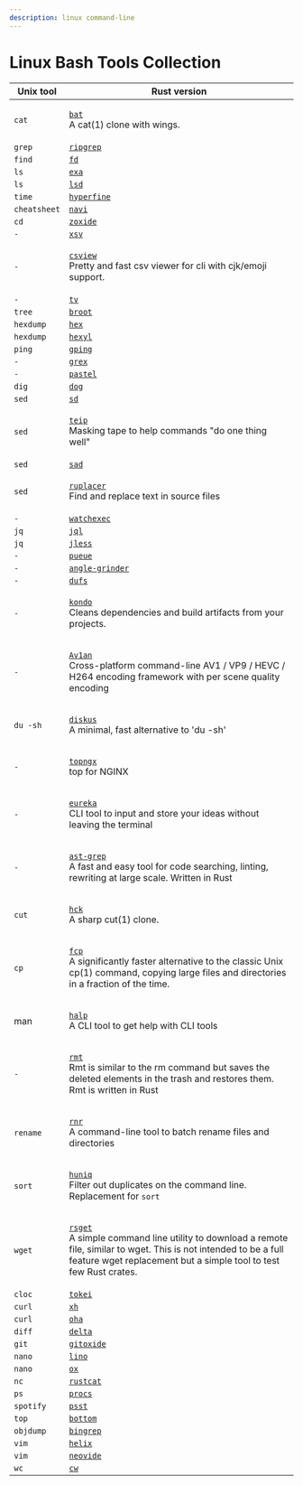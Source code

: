 ```yaml
---
description: linux command-line
---
```


# Linux Bash Tools Collection

| Unix tool    | Rust version                                                                                                                                                                                                                                                                         |
| ------------ | ------------------------------------------------------------------------------------------------------------------------------------------------------------------------------------------------------------------------------------------------------------------------------------ |
| `cat`        | <p><a href="https://github.com/sharkdp/bat"><code>bat</code></a><code></code><br><code></code>A cat(1) clone with wings.</p>                                                                                                                                                         |
| `grep`       | [`ripgrep`](https://github.com/BurntSushi/ripgrep)                                                                                                                                                                                                                                   |
| `find`       | [`fd`](https://github.com/sharkdp/fd)                                                                                                                                                                                                                                                |
| `ls`         | [`exa`](https://github.com/ogham/exa)                                                                                                                                                                                                                                                |
| `ls`         | [`lsd`](https://github.com/Peltoche/lsd)                                                                                                                                                                                                                                             |
| `time`       | [`hyperfine`](https://github.com/sharkdp/hyperfine)                                                                                                                                                                                                                                  |
| `cheatsheet` | [`navi`](https://github.com/denisidoro/navi)                                                                                                                                                                                                                                         |
| `cd`         | [`zoxide`](https://github.com/ajeetdsouza/zoxide)                                                                                                                                                                                                                                    |
| `-`          | [`xsv`](https://github.com/BurntSushi/xsv)                                                                                                                                                                                                                                           |
| `-`          | <p><a href="https://github.com/wfxr/csview"><code>csview</code></a><code></code><br><code></code>Pretty and fast csv viewer for cli with cjk/emoji support.</p>                                                                                                                      |
| `-`          | [`tv`](https://github.com/alexhallam/tv)                                                                                                                                                                                                                                             |
| `tree`       | [`broot`](https://github.com/Canop/broot)                                                                                                                                                                                                                                            |
| `hexdump`    | [`hex`](https://github.com/sitkevij/hex)                                                                                                                                                                                                                                             |
| `hexdump`    | [`hexyl`](https://github.com/sharkdp/hexyl)                                                                                                                                                                                                                                          |
| `ping`       | [`gping`](https://github.com/orf/gping)                                                                                                                                                                                                                                              |
| `-`          | [`grex`](https://github.com/pemistahl/grex)                                                                                                                                                                                                                                          |
| `-`          | [`pastel`](https://github.com/sharkdp/pastel)                                                                                                                                                                                                                                        |
| `dig`        | [`dog`](https://github.com/ogham/dog)                                                                                                                                                                                                                                                |
| `sed`        | [`sd`](https://github.com/chmln/sd)                                                                                                                                                                                                                                                  |
| `sed`        | <p><a href="https://github.com/greymd/teip"><code>teip</code></a><code></code><br><code></code>Masking tape to help commands "do one thing well"</p>                                                                                                                                 |
| `sed`        | [`sad`](https://github.com/ms-jpq/sad)                                                                                                                                                                                                                                               |
| `sed`        | <p><a href="https://github.com/your-tools/ruplacer"><code>ruplacer</code></a><code></code><br><code></code>Find and replace text in source files</p>                                                                                                                                 |
| `-`          | [`watchexec`](https://github.com/watchexec/watchexec)                                                                                                                                                                                                                                |
| `jq`         | [`jql`](https://github.com/yamafaktory/jql)                                                                                                                                                                                                                                          |
| `jq`         | [`jless`](https://github.com/PaulJuliusMartinez/jless)                                                                                                                                                                                                                               |
| `-`          | [`pueue`](https://github.com/Nukesor/pueue)                                                                                                                                                                                                                                          |
| `-`          | [`angle-grinder`](https://github.com/rcoh/angle-grinder)                                                                                                                                                                                                                             |
| `-`          | [`dufs`](https://github.com/sigoden/dufs)                                                                                                                                                                                                                                            |
| `-`          | <p><a href="https://github.com/tbillington/kondo"><code>kondo</code></a> <code></code> <br><code></code>Cleans dependencies and build artifacts from your projects.</p>                                                                                                              |
| `-`          | <p><a href="https://github.com/master-of-zen/Av1an"><code>Av1an</code></a><code></code><br><code></code>Cross-platform command-line AV1 / VP9 / HEVC / H264 encoding framework with per scene quality encoding</p>                                                                   |
| `du -sh`     | <p><a href="https://github.com/sharkdp/diskus"><code>diskus</code></a><code></code><br><code></code>A minimal, fast alternative to 'du -sh'</p>                                                                                                                                      |
| `-`          | <p><a href="https://github.com/gsquire/topngx"><code>topngx</code></a><code></code><br><code></code>top for NGINX</p>                                                                                                                                                                |
| `-`          | <p><a href="https://github.com/simeg/eureka"><code>eureka</code></a><code></code><br><code></code>CLI tool to input and store your ideas without leaving the terminal</p>                                                                                                            |
| `-`          | <p><a href="https://github.com/ast-grep/ast-grep"><code>ast-grep</code></a><code></code><br><code></code>A fast and easy tool for code searching, linting, rewriting at large scale. Written in Rust</p>                                                                             |
| `cut`        | <p><a href="https://github.com/sstadick/hck"><code>hck</code></a><code></code><br><code></code>A sharp cut(1) clone.</p>                                                                                                                                                             |
| `cp`         | <p><a href="https://github.com/Svetlitski/fcp"><code>fcp</code></a><code></code><br><code></code>A significantly faster alternative to the classic Unix cp(1) command, copying large files and directories in a fraction of the time.</p>                                            |
| man          | <p><a href="https://github.com/orhun/halp"><code>halp</code></a><code></code><br><code></code>A CLI tool to get help with CLI tools</p>                                                                                                                                              |
| `-`          | <p><a href="https://github.com/AmineZouitine/rmt.rs"><code>rmt</code></a><code></code><br><code></code>Rmt is similar to the rm command but saves the deleted elements in the trash and restores them. Rmt is written in Rust</p>                                                    |
| `rename`     | <p><a href="https://github.com/ismaelgv/rnr"><code>rnr</code></a><code></code><br><code></code>A command-line tool to batch rename files and directories</p>                                                                                                                         |
| `sort`       | <p><a href="https://github.com/koraa/huniq"><code>huniq</code></a><code></code><br><code></code>Filter out duplicates on the command line. Replacement for <code>sort | uniq</code> optimized for speed (10x faster) when sorting is not needed.</p>                                 |
| `wget`       | <p><a href="https://github.com/otavio/rsget"><code>rsget</code></a><code></code><br><code></code>A simple command line utility to download a remote file, similar to wget. This is not intended to be a full feature wget replacement but a simple tool to test few Rust crates.</p> |
| `cloc`       | [`tokei`](https://github.com/XAMPPRocky/tokei)                                                                                                                                                                                                                                       |
| `curl`       | [`xh`](https://github.com/ducaale/xh)                                                                                                                                                                                                                                                |
| `curl`       | [`oha`](https://github.com/hatoo/oha)                                                                                                                                                                                                                                                |
| `diff`       | [`delta`](https://github.com/dandavison/delta)                                                                                                                                                                                                                                       |
| `git`        | [`gitoxide`](https://github.com/Byron/gitoxide)                                                                                                                                                                                                                                      |
| `nano`       | [`lino`](https://github.com/ahmednooor/lino)                                                                                                                                                                                                                                         |
| `nano`       | [`ox`](https://github.com/curlpipe/ox)                                                                                                                                                                                                                                               |
| `nc`         | [`rustcat`](https://github.com/robiot/rustcat)                                                                                                                                                                                                                                       |
| `ps`         | [`procs`](https://github.com/dalance/procs)                                                                                                                                                                                                                                          |
| `spotify`    | [`psst`](https://github.com/jpochyla/psst)                                                                                                                                                                                                                                           |
| `top`        | [`bottom`](https://github.com/ClementTsang/bottom)                                                                                                                                                                                                                                   |
| `objdump`    | [`bingrep`](https://github.com/m4b/bingrep)                                                                                                                                                                                                                                          |
| `vim`        | [`helix`](https://github.com/helix-editor/helix)                                                                                                                                                                                                                                     |
| `vim`        | [`neovide`](https://github.com/neovide/neovide)                                                                                                                                                                                                                                      |
| `wc`         | [`cw`](https://github.com/Freaky/cw)                                                                                                                                                                                                                                                 |

